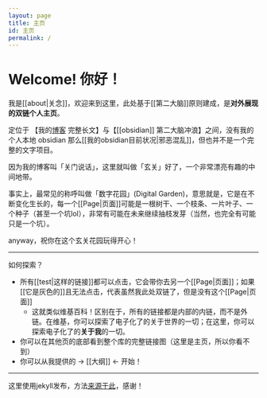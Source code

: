 ```yaml
---
layout: page
title: 主页
id: 主页
permalink: /
---
```


# Welcome! 你好！

我是[[about|关念]]，欢迎来到这里，此处基于[[第二大脑]]原则建成，是**对外展现的双链个人主页**。

定位于 【我的[博客](https://shutgnblink.me/) 完整长文】与【[[obsidian]] 第二大脑冲浪】之间，没有我的个人本地 obsidian 那么[[我的obsidian目前状况|邪恶混乱]]，但也并不是一个完整的文字项目。

因为我的博客叫「关门说话」，这里就叫做「玄关」好了，一个非常漂亮有趣的中间地带。

事实上，最常见的称呼叫做「数字花园」(Digital Garden)，意思就是，它是在不断变化生长的，每一个[[Page|页面]]可能是一根树干、一个枝条、一片叶子、一个种子（甚至一个坑lol），非常有可能在未来继续抽枝发芽（当然，也完全有可能 只是一个坑）。

anyway，祝你在这个玄关花园玩得开心！

---

如何探索？
- 所有[[test|这样的链接]]都可以点击，它会带你去另一个[[Page|页面]]；如果[[它是灰色的]]且无法点击，代表虽然我此处双链了，但是没有这个[[Page|页面]]
	- 这就类似维基百科！区别在于，所有的链接都是内部的内链，而不是外链。在维基，你可以探索了电子化了的关于世界的一切；在这里，你可以探索电子化了的**关于我**的一切。
- 你可以在其他页的底部看到整个库的完整链接图（这里是主页，所以你看不到）
- 你可以从我提供的 → [[大纲]] ← 开始！

---
这里使用jekyll发布，方法[来源于此](https://github.com/maximevaillancourt/digital-garden-jekyll-template)，感谢！